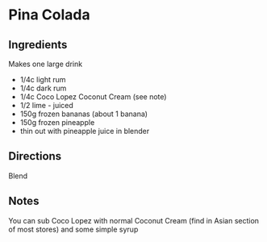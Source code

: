 # Pina Colada

## Ingredients

Makes one large drink

- 1/4c light rum
- 1/4c dark rum
- 1/4c Coco Lopez Coconut Cream (see note)
- 1/2 lime - juiced
- 150g frozen bananas (about 1 banana)
- 150g frozen pineapple
- thin out with pineapple juice in blender

## Directions

Blend

## Notes

You can sub Coco Lopez with normal Coconut Cream (find in Asian section of most stores) and some simple syrup

